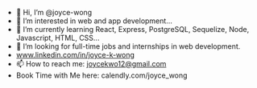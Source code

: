 - 👋 Hi, I’m @joyce-wong
- 👀 I’m interested in web and app development...
- 🌱 I’m currently learning React, Express, PostgreSQL, Sequelize, Node, Javascript, HTML, CSS...
- 💞️ I’m looking for full-time jobs and internships in web development. 
- www.linkedin.com/in/joyce-k-wong
- 📫 How to reach me: joycekwo12@gmail.com
- Book Time with Me here: calendly.com/joyce_wong

<!---
joyce-wong/joyce-wong is a ✨ special ✨ repository because its `README.md` (this file) appears on your GitHub profile.
You can click the Preview link to take a look at your changes.
--->
